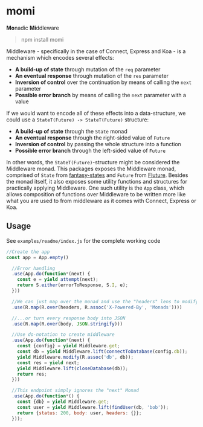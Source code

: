 # momi

**Mo**nadic **Mi**ddleware

> npm install momi

Middleware - specifically in the case of Connect, Express and Koa - is a
mechanism which encodes several effects:

- **A build-up of state** through mutation of the `req` parameter
- **An eventual response** through mutation of the `res` parameter
- **Inversion of control** over the continuation by means of calling the `next` parameter
- **Possible error branch** by means of calling the `next` parameter with a value

If we would want to encode all of these effects into a data-structure, we could
use a `StateT(Future) -> StateT(Future)` structure:

- **A build-up of state** through the `State` monad
- **An eventual response** through the right-sided value of `Future`
- **Inversion of control** by passing the whole structure into a function
- **Possible error branch** through the left-sided value of `Future`

In other words, the `StateT(Future)`-structure might be considered the
Middleware monad. This packages exposes the Middleware monad, comprised of
`State` from [fantasy-states][] and `Future` from [Fluture][]. Besides the
monad itself, it also exposes some utility functions and structures for
practically applying Middleware. One such utility is the `App` class,
which allows composition of functions over Middleware to be written more like
what you are used to from middleware as it comes with Connect, Express or Koa.

## Usage

See `examples/readme/index.js` for the complete working code

```js
//Create the app
const app = App.empty()

  //Error handling
  .use(App.do(function*(next) {
    const e = yield attempt(next);
    return S.either(errorToResponse, S.I, e);
  }))

  //We can just map over the monad and use the "headers" lens to modify the response headers
  .use(R.map(R.over(headers, R.assoc('X-Powered-By', 'Monads'))))

  //...or turn every response body into JSON
  .use(R.map(R.over(body, JSON.stringify)))

  //Use do-notation to create middleware
  .use(App.do(function*(next) {
    const {config} = yield Middleware.get;
    const db = yield Middleware.lift(connectToDatabase(config.db));
    yield Middleware.modify(R.assoc('db', db));
    const res = yield next;
    yield Middleware.lift(closeDatabase(db));
    return res;
  }))

  //This endpoint simply ignores the "next" Monad
  .use(App.do(function*() {
    const {db} = yield Middleware.get;
    const user = yield Middleware.lift(findUser(db, 'bob'));
    return {status: 200, body: user, headers: {}};
  }));
```

[fantasy-states]: https://github.com/fantasyland/fantasy-states
[Fluture]: https://github.com/Avaq/Fluture

